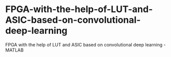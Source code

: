 # FPGA-with-the-help-of-LUT-and-ASIC-based-on-convolutional-deep-learning
FPGA with the help of LUT and ASIC based on convolutional deep learning - MATLAB
